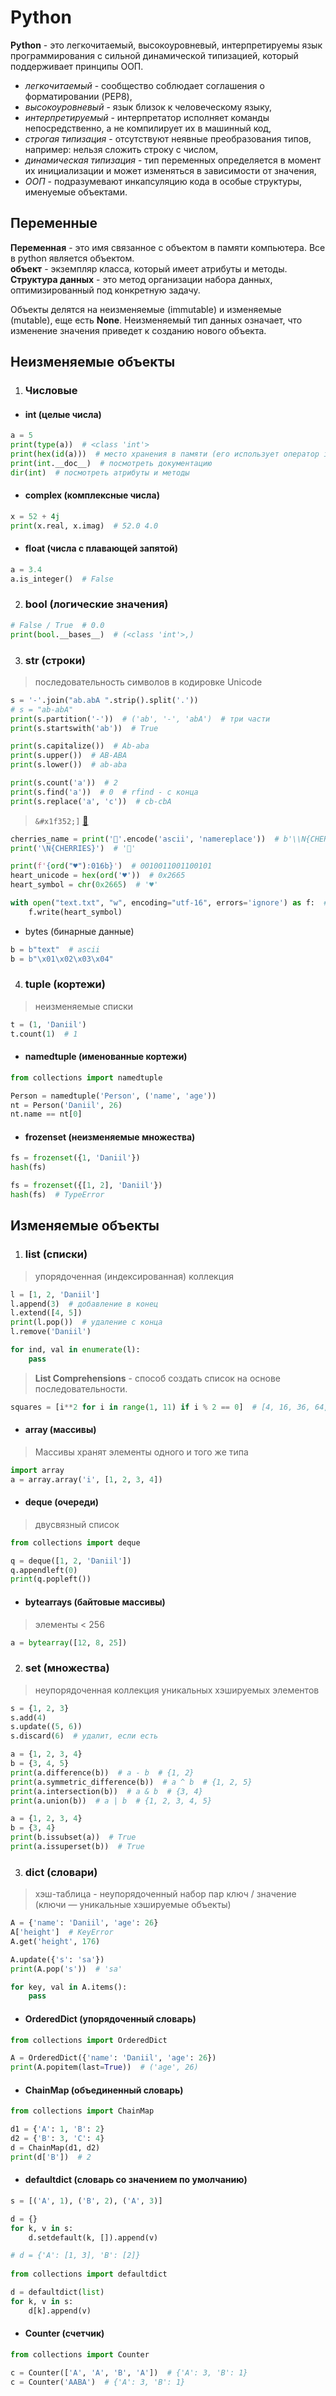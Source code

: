 # Python

**Python** - это легкочитаемый, высокоуровневый, интерпретируемы язык программирования с сильной динамической типизацией, который поддерживает принципы ООП.

- *легкочитаемый* - сообщество соблюдает соглашения о форматировании (PEP8),
- *высокоуровневый* - язык близок к человеческому языку,
- *интерпретируемый* - интерпретатор исполняет команды непосредственно, а не компилирует их в машинный код,
- *строгая типизация* - отсутствуют неявные преобразования типов, например: нельзя сложить строку с числом,
- *динамическая типизация* - тип переменных определяется в момент их инициализации и может изменяться в зависимости от значения,
- *ООП* - подразумевают инкапсуляцию кода в особые структуры, именуемые объектами.


## Переменные

**Переменная** - это имя связанное с объектом в памяти компьютера. Все в python является объектом. \
**объект** - экземпляр класса, который имеет атрибуты и методы. \
**Структура данных** - это метод организации набора данных, оптимизированный под конкретную задачу.

Объекты делятся на неизменяемые (immutable) и изменяемые (mutable), еще есть **None**. 
Неизменяемый тип данных означает, что изменение значения приведет к созданию нового объекта.


## Неизменяемые объекты

1) ### Числовые

- #### int (целые числа)

```python
a = 5
print(type(a))  # <class 'int'>
print(hex(id(a)))  # место хранения в памяти (его использует оператор is)
print(int.__doc__)  # посмотреть документацию
dir(int)  # посмотреть атрибуты и методы
```

- #### complex (комплексные числа)

```python
x = 52 + 4j
print(x.real, x.imag)  # 52.0 4.0
```

- #### float (числа с плавающей запятой)

```python
a = 3.4
a.is_integer()  # False
```

2) ### bool (логические значения)

```python
# False / True  # 0.0
print(bool.__bases__)  # (<class 'int'>,)
```

3) ### str (строки)

> последовательность символов в кодировке Unicode

```python
s = '-'.join("ab.abA ".strip().split('.'))
# s = "ab-abA"
print(s.partition('-'))  # ('ab', '-', 'abA')  # три части
print(s.startswith('ab'))  # True

print(s.capitalize())  # Ab-aba
print(s.upper())  # AB-ABA
print(s.lower())  # ab-aba

print(s.count('a'))  # 2
print(s.find('a'))  # 0  # rfind - с конца
print(s.replace('a', 'c'))  # cb-cbA
```

> `&#x1f352;]` [&#x1f352;](https://unicode-table.com/ru/)

```python
cherries_name = print('🍒'.encode('ascii', 'namereplace'))  # b'\\N{CHERRIES}'
print('\N{CHERRIES}')  # '🍒'

print(f'{ord("♥"):016b}')  # 0010011001100101
heart_unicode = hex(ord('♥'))  # 0x2665
heart_symbol = chr(0x2665)  # '♥'

with open("text.txt", "w", encoding="utf-16", errors='ignore') as f:  # ascii, cp1251
    f.write(heart_symbol)
```

- bytes (бинарные данные)

```python
b = b"text"  # ascii
b = b"\x01\x02\x03\x04"
```

4) ### tuple (кортежи)

> неизменяемые списки

```python
t = (1, 'Daniil')
t.count(1)  # 1
```

- #### namedtuple (именованные кортежи)

```python
from collections import namedtuple

Person = namedtuple('Person', ('name', 'age'))
nt = Person('Daniil', 26)
nt.name == nt[0]
```

- #### frozenset (неизменяемые множества)

```python
fs = frozenset({1, 'Daniil'})
hash(fs)

fs = frozenset({[1, 2], 'Daniil'})
hash(fs)  # TypeError
```


## Изменяемые объекты

1) ### list (списки)

> упорядоченная (индексированная) коллекция

```python
l = [1, 2, 'Daniil']
l.append(3)  # добавление в конец
l.extend([4, 5])
print(l.pop())  # удаление с конца
l.remove('Daniil')

for ind, val in enumerate(l):
    pass
```

> **List Comprehensions** - способ создать список на основе последовательности.

```python
squares = [i**2 for i in range(1, 11) if i % 2 == 0]  # [4, 16, 36, 64, 100]
```

- #### array (массивы)

> Массивы хранят элементы одного и того же типа

```python
import array
a = array.array('i', [1, 2, 3, 4]) 
```

- #### deque (очереди)

> двусвязный список

```python
from collections import deque

q = deque([1, 2, 'Daniil'])
q.appendleft(0)
print(q.popleft())
```

- #### bytearrays (байтовые массивы)

> элементы < 256

```python
a = bytearray([12, 8, 25])
```

2) ### set (множества)

> неупорядоченная коллекция уникальных хэшируемых элементов

```python
s = {1, 2, 3}
s.add(4)
s.update((5, 6))
s.discard(6)  # удалит, если есть
```
```python
a = {1, 2, 3, 4}
b = {3, 4, 5}
print(a.difference(b))  # a - b  # {1, 2}
print(a.symmetric_difference(b))  # a ^ b  # {1, 2, 5}
print(a.intersection(b))  # a & b  # {3, 4}
print(a.union(b))  # a | b  # {1, 2, 3, 4, 5}
```
```python
a = {1, 2, 3, 4}
b = {3, 4}
print(b.issubset(a))  # True
print(a.issuperset(b))  # True
```

3) ### dict (словари)

> хэш-таблица - неупорядоченный набор пар ключ / значение (ключи — уникальные хэшируемые объекты)

```python
A = {'name': 'Daniil', 'age': 26}
A['height']  # KeyError
A.get('height', 176)

A.update({'s': 'sa'})
print(A.pop('s'))  # 'sa'

for key, val in A.items():
    pass
```

- #### OrderedDict (упорядоченный словарь)

```python
from collections import OrderedDict

A = OrderedDict({'name': 'Daniil', 'age': 26})
print(A.popitem(last=True))  # ('age', 26)
```

- #### ChainMap (объединенный словарь)

```python
from collections import ChainMap

d1 = {'A': 1, 'B': 2}
d2 = {'B': 3, 'C': 4}
d = ChainMap(d1, d2)
print(d['B'])  # 2
```

- #### defaultdict (словарь со значением по умолчанию)

```python
s = [('A', 1), ('B', 2), ('A', 3)]

d = {}
for k, v in s:
    d.setdefault(k, []).append(v)

# d = {'A': [1, 3], 'B': [2]}    
    
from collections import defaultdict

d = defaultdict(list)
for k, v in s:
    d[k].append(v)
```

- #### Counter (счетчик)

```python
from collections import Counter

c = Counter(['A', 'A', 'B', 'A'])  # {'A': 3, 'B': 1}
c = Counter('AABA')  # {'A': 3, 'B': 1}
```
